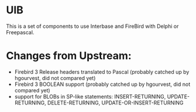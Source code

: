 # UIB

This is a set of components to use Interbase and FireBird with Delphi or Freepascal.

# Changes from Upstream:

* Firebird 3 Release headers translated to Pascal (probably catched up by hgourvest, did not compared yet)
* Firebird 3 BOOLEAN support (probably catched up by hgourvest, did not compared yet)
* support for BLOBs in SP-like statements: INSERT-RETURNING, UPDATE-RETURNING, DELETE-RETURNING, UPDATE-OR-INSERT-RETURNING
